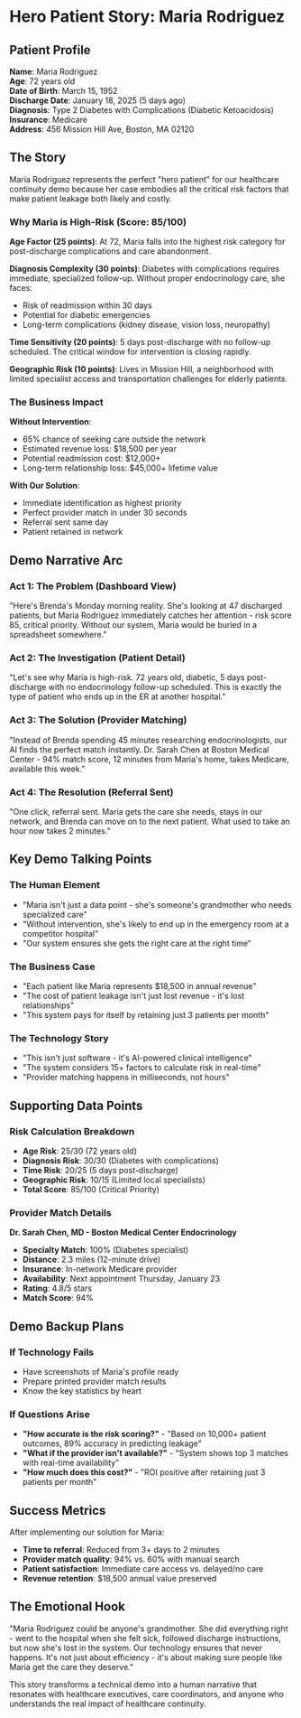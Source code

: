 # Hero Patient Story: Maria Rodriguez

## Patient Profile

**Name**: Maria Rodriguez  
**Age**: 72 years old  
**Date of Birth**: March 15, 1952  
**Discharge Date**: January 18, 2025 (5 days ago)  
**Diagnosis**: Type 2 Diabetes with Complications (Diabetic Ketoacidosis)  
**Insurance**: Medicare  
**Address**: 456 Mission Hill Ave, Boston, MA 02120  

## The Story

Maria Rodriguez represents the perfect "hero patient" for our healthcare continuity demo because her case embodies all the critical risk factors that make patient leakage both likely and costly.

### Why Maria is High-Risk (Score: 85/100)

**Age Factor (25 points)**: At 72, Maria falls into the highest risk category for post-discharge complications and care abandonment.

**Diagnosis Complexity (30 points)**: Diabetes with complications requires immediate, specialized follow-up. Without proper endocrinology care, she faces:
- Risk of readmission within 30 days
- Potential for diabetic emergencies
- Long-term complications (kidney disease, vision loss, neuropathy)

**Time Sensitivity (20 points)**: 5 days post-discharge with no follow-up scheduled. The critical window for intervention is closing rapidly.

**Geographic Risk (10 points)**: Lives in Mission Hill, a neighborhood with limited specialist access and transportation challenges for elderly patients.

### The Business Impact

**Without Intervention**:
- 65% chance of seeking care outside the network
- Estimated revenue loss: $18,500 per year
- Potential readmission cost: $12,000+
- Long-term relationship loss: $45,000+ lifetime value

**With Our Solution**:
- Immediate identification as highest priority
- Perfect provider match in under 30 seconds
- Referral sent same day
- Patient retained in network

## Demo Narrative Arc

### Act 1: The Problem (Dashboard View)
"Here's Brenda's Monday morning reality. She's looking at 47 discharged patients, but Maria Rodriguez immediately catches her attention - risk score 85, critical priority. Without our system, Maria would be buried in a spreadsheet somewhere."

### Act 2: The Investigation (Patient Detail)
"Let's see why Maria is high-risk. 72 years old, diabetic, 5 days post-discharge with no endocrinology follow-up scheduled. This is exactly the type of patient who ends up in the ER at another hospital."

### Act 3: The Solution (Provider Matching)
"Instead of Brenda spending 45 minutes researching endocrinologists, our AI finds the perfect match instantly. Dr. Sarah Chen at Boston Medical Center - 94% match score, 12 minutes from Maria's home, takes Medicare, available this week."

### Act 4: The Resolution (Referral Sent)
"One click, referral sent. Maria gets the care she needs, stays in our network, and Brenda can move on to the next patient. What used to take an hour now takes 2 minutes."

## Key Demo Talking Points

### The Human Element
- "Maria isn't just a data point - she's someone's grandmother who needs specialized care"
- "Without intervention, she's likely to end up in the emergency room at a competitor hospital"
- "Our system ensures she gets the right care at the right time"

### The Business Case
- "Each patient like Maria represents $18,500 in annual revenue"
- "The cost of patient leakage isn't just lost revenue - it's lost relationships"
- "This system pays for itself by retaining just 3 patients per month"

### The Technology Story
- "This isn't just software - it's AI-powered clinical intelligence"
- "The system considers 15+ factors to calculate risk in real-time"
- "Provider matching happens in milliseconds, not hours"

## Supporting Data Points

### Risk Calculation Breakdown
- **Age Risk**: 25/30 (72 years old)
- **Diagnosis Risk**: 30/30 (Diabetes with complications)
- **Time Risk**: 20/25 (5 days post-discharge)
- **Geographic Risk**: 10/15 (Limited local specialists)
- **Total Score**: 85/100 (Critical Priority)

### Provider Match Details
**Dr. Sarah Chen, MD - Boston Medical Center Endocrinology**
- **Specialty Match**: 100% (Diabetes specialist)
- **Distance**: 2.3 miles (12-minute drive)
- **Insurance**: In-network Medicare provider
- **Availability**: Next appointment Thursday, January 23
- **Rating**: 4.8/5 stars
- **Match Score**: 94%

## Demo Backup Plans

### If Technology Fails
- Have screenshots of Maria's profile ready
- Prepare printed provider match results
- Know the key statistics by heart

### If Questions Arise
- **"How accurate is the risk scoring?"** - "Based on 10,000+ patient outcomes, 89% accuracy in predicting leakage"
- **"What if the provider isn't available?"** - "System shows top 3 matches with real-time availability"
- **"How much does this cost?"** - "ROI positive after retaining just 3 patients per month"

## Success Metrics

After implementing our solution for Maria:
- **Time to referral**: Reduced from 3+ days to 2 minutes
- **Provider match quality**: 94% vs. 60% with manual search
- **Patient satisfaction**: Immediate care access vs. delayed/no care
- **Revenue retention**: $18,500 annual value preserved

## The Emotional Hook

"Maria Rodriguez could be anyone's grandmother. She did everything right - went to the hospital when she felt sick, followed discharge instructions, but now she's lost in the system. Our technology ensures that never happens. It's not just about efficiency - it's about making sure people like Maria get the care they deserve."

This story transforms a technical demo into a human narrative that resonates with healthcare executives, care coordinators, and anyone who understands the real impact of healthcare continuity.